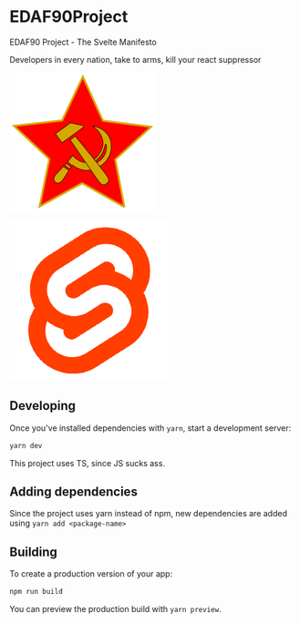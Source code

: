 # EDAF90Project

EDAF90 Project - The Svelte Manifesto

Developers in every nation, take to arms, kill your react suppressor

![Gullig](/images/gullig.png?raw=true 'Kul')

![Svelte](/images/svelte.png?raw=true 'Svelte')

## Developing

Once you've installed dependencies with `yarn`, start a development server:

```bash
yarn dev
```

This project uses TS, since JS sucks ass.

## Adding dependencies

Since the project uses yarn instead of npm, new dependencies are added using `yarn add <package-name>`

## Building

To create a production version of your app:

```bash
npm run build
```

You can preview the production build with `yarn preview`.
